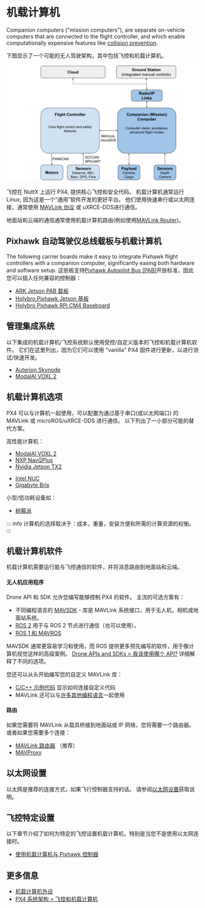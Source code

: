 # 机载计算机

Companion computers ("mission computers"), are separate on-vehicle computers that are connected to the flight controller, and which enable computationally expensive features like [collision prevention](../computer_vision/collision_prevention.md).

下图显示了一个可能的无人驾驶架构，其中包括飞控和机载计算机。

![PX4 架构 - 飞控 + 机载计算机](../../assets/diagrams/px4_companion_computer_simple.svg)

<!-- source for drawing: https://docs.google.com/drawings/d/1ZDSyj5djKCEbabgx8K4ESdTeEUizgEt8spUWrMGbHUE/edit?usp=sharing -->

飞控在 NuttX 上运行 PX4, 提供核心飞控和安全代码。 机载计算机通常运行 Linux, 因为这是一个“通用”软件开发的更好平台。 他们使用快速串行或以太网连接，通常使用 [MAVLink 协议](https://mavlink.io/en/) 或 uXRCE-DDS进行通信。

地面站和云端的通信通常使用机载计算机路由(例如使用[MAVLink Router](https://github.com/mavlink-router/mavlink-router))。

## Pixhawk 自动驾驶仪总线载板与机载计算机

The following carrier boards make it easy to integrate Pixhawk flight controllers with a companion computer, significantly easing both hardware and software setup. 这些板支持[Pixhawk Autopilot Bus (PAB)](../flight_controller/pixhawk_autopilot_bus.md)开放标准，因此您可以插入任何兼容的控制器：

- [ARK Jetson PAB 载板](../companion_computer/ark_jetson_pab_carrier.md)
- [Holybro Pixhawk Jetson 基板](../companion_computer/holybro_pixhawk_jetson_baseboard.md)
- [Holybro Pixhawk RPi CM4 Baseboard](../companion_computer/holybro_pixhawk_rpi_cm4_baseboard.md)

## 管理集成系统

以下集成的机载计算机/飞控系统默认使用受控/自定义版本的飞控和机载计算机软件。 它们在这里列出，因为它们可以使用 "vanilla" PX4 固件进行更新，以进行测试/快速开发。

- [Auterion Skynode](../companion_computer/auterion_skynode.md)
- [ModalAI VOXL 2](https://docs.modalai.com/voxl-2/)

## 机载计算机选项

PX4 可以与计算机一起使用，可以配置为通过基于串口(或以太网端口) 的 MAVLink 或 microROS/uXRCE-DDS 进行通信。 以下列出了一小部分可能的替代方案。

高性能计算机：

- [ModalAI VOXL 2](https://docs.modalai.com/voxl2-external-flight-controller/)
- [NXP NavQPlus](https://nxp.gitbook.io/navqplus/user-contributed-content/ros2/microdds)
- [Nvidia Jetson TX2](https://developer.nvidia.com/embedded/jetson-tx2)
* [Intel NUC](https://www.intel.com/content/www/us/en/products/details/nuc.html)
* [Gigabyte Brix](https://www.gigabyte.com/Mini-PcBarebone/BRIX)

小型/低功耗设备如：

- [树莓派](../companion_computer/pixhawk_rpi.md)

::: info
计算机的选择取决于：成本，重量，安装方便和所需的计算资源的权衡。
:::

## 机载计算机软件

机载计算机需要运行能与飞控通信的软件，并将消息路由到地面站和云端。

#### 无人机应用程序

Drone API 和 SDK 允许您编写能够控制 PX4 的软件。 主流的可选方案有：

- 不同编程语言的 [MAVSDK](https://mavsdk.mavlink.io/main/en/index.html) - 库是 MAVLink 系统接口，用于无人机，相机或地面站系统。
- [ROS 2](../ros2/index.md) 用于与 ROS 2 节点进行通信（也可以使用）。
- [ROS 1 和 MAVROS](../ros/mavros_installation.md)

MAVSDK 通常更容易学习和使用，而 ROS 提供更多预先编写的软件，用于像计算机视觉这样的高级案例。 [Drone APIs and SDKs > 我该使用哪个 API?](../robotics/index.md#what-api-should-i-use) 详细解释了不同的选项。

您还可以从头开始编写您的自定义 MAVLink 库：

- [C/C++ 示例代码](https://github.com/mavlink/c_uart_interface_example) 显示如何连接自定义代码
- MAVLink 还可以与[许多其他编程语言](https://mavlink.io/en/#mavlink-project-generatorslanguages)一起使用

#### 路由

如果您需要将 MAVLink 从载具桥接到地面站或 IP 网络，您将需要一个路由器。 或者如果您需要多个连接：

- [MAVLink 路由器](https://github.com/intel/mavlink-router) （推荐）
- [MAVProxy](https://ardupilot.org/mavproxy/)

## 以太网设置

以太网是推荐的连接方式，如果飞行控制器支持的话。 请参阅[以太网设置](../advanced_config/ethernet_setup.md)获取说明。

## 飞控特定设置

以下章节介绍了如何为特定的飞控设置机载计算机，特别是当您不是使用以太网连接时。

- [使用机载计算机与 Pixhawk 控制器](../companion_computer/pixhawk_companion.md)

## 更多信息

- [机载计算机外设](../companion_computer/companion_computer_peripherals.md)
- [PX4 系统架构 > 飞控和机载计算机](../concept/px4_systems_architecture.md#fc-and-companion-computer)
